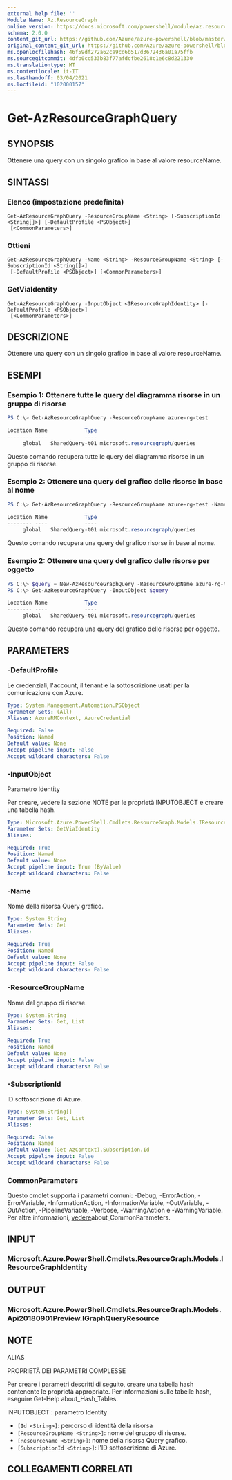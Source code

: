 ```yaml
---
external help file: ''
Module Name: Az.ResourceGraph
online version: https://docs.microsoft.com/powershell/module/az.resourcegraph/get-azresourcegraphquery
schema: 2.0.0
content_git_url: https://github.com/Azure/azure-powershell/blob/master/src/ResourceGraph/ResourceGraph/help/Get-AzResourceGraphQuery.md
original_content_git_url: https://github.com/Azure/azure-powershell/blob/master/src/ResourceGraph/ResourceGraph/help/Get-AzResourceGraphQuery.md
ms.openlocfilehash: 46f59df272a62ca9cd6b517d3672436a01a75ffb
ms.sourcegitcommit: 4dfb0cc533b83f77afdcfbe2618c1e6c8d221330
ms.translationtype: MT
ms.contentlocale: it-IT
ms.lasthandoff: 03/04/2021
ms.locfileid: "102000157"
---
```

# Get-AzResourceGraphQuery

## SYNOPSIS
Ottenere una query con un singolo grafico in base al valore resourceName.

## SINTASSI

### Elenco (impostazione predefinita)
```
Get-AzResourceGraphQuery -ResourceGroupName <String> [-SubscriptionId <String[]>] [-DefaultProfile <PSObject>]
 [<CommonParameters>]
```

### Ottieni
```
Get-AzResourceGraphQuery -Name <String> -ResourceGroupName <String> [-SubscriptionId <String[]>]
 [-DefaultProfile <PSObject>] [<CommonParameters>]
```

### GetViaIdentity
```
Get-AzResourceGraphQuery -InputObject <IResourceGraphIdentity> [-DefaultProfile <PSObject>]
 [<CommonParameters>]
```

## DESCRIZIONE
Ottenere una query con un singolo grafico in base al valore resourceName.

## ESEMPI

### Esempio 1: Ottenere tutte le query del diagramma risorse in un gruppo di risorse
```powershell
PS C:\> Get-AzResourceGraphQuery -ResourceGroupName azure-rg-test

Location Name            Type
-------- ----            ----
     global   SharedQuery-t01 microsoft.resourcegraph/queries
```

Questo comando recupera tutte le query del diagramma risorse in un gruppo di risorse.

### Esempio 2: Ottenere una query del grafico delle risorse in base al nome
```powershell
PS C:\> Get-AzResourceGraphQuery -ResourceGroupName azure-rg-test -Name SharedQuery-t01

Location Name            Type
-------- ----            ----
     global   SharedQuery-t01 microsoft.resourcegraph/queries
```

Questo comando recupera una query del grafico risorse in base al nome.

### Esempio 2: Ottenere una query del grafico delle risorse per oggetto
```powershell
PS C:\> $query = New-AzResourceGraphQuery -ResourceGroupName azure-rg-test -Name query-t03 -Location 'global' -Query 'project id, name, type, location' -Description 'test'
PS C:\> Get-AzResourceGraphQuery -InputObject $query

Location Name            Type
-------- ----            ----
     global   SharedQuery-t01 microsoft.resourcegraph/queries
```

Questo comando recupera una query del grafico delle risorse per oggetto.

## PARAMETERS

### -DefaultProfile
Le credenziali, l'account, il tenant e la sottoscrizione usati per la comunicazione con Azure.

```yaml
Type: System.Management.Automation.PSObject
Parameter Sets: (All)
Aliases: AzureRMContext, AzureCredential

Required: False
Position: Named
Default value: None
Accept pipeline input: False
Accept wildcard characters: False
```

### -InputObject
Parametro Identity

Per creare, vedere la sezione NOTE per le proprietà INPUTOBJECT e creare una tabella hash.

```yaml
Type: Microsoft.Azure.PowerShell.Cmdlets.ResourceGraph.Models.IResourceGraphIdentity
Parameter Sets: GetViaIdentity
Aliases:

Required: True
Position: Named
Default value: None
Accept pipeline input: True (ByValue)
Accept wildcard characters: False
```

### -Name
Nome della risorsa Query grafico.

```yaml
Type: System.String
Parameter Sets: Get
Aliases:

Required: True
Position: Named
Default value: None
Accept pipeline input: False
Accept wildcard characters: False
```

### -ResourceGroupName
Nome del gruppo di risorse.

```yaml
Type: System.String
Parameter Sets: Get, List
Aliases:

Required: True
Position: Named
Default value: None
Accept pipeline input: False
Accept wildcard characters: False
```

### -SubscriptionId
ID sottoscrizione di Azure.

```yaml
Type: System.String[]
Parameter Sets: Get, List
Aliases:

Required: False
Position: Named
Default value: (Get-AzContext).Subscription.Id
Accept pipeline input: False
Accept wildcard characters: False
```

### CommonParameters
Questo cmdlet supporta i parametri comuni: -Debug, -ErrorAction, -ErrorVariable, -InformationAction, -InformationVariable, -OutVariable, -OutAction, -PipelineVariable, -Verbose, -WarningAction e -WarningVariable. Per altre informazioni, [vedere](http://go.microsoft.com/fwlink/?LinkID=113216)about_CommonParameters.

## INPUT

### Microsoft.Azure.PowerShell.Cmdlets.ResourceGraph.Models.IResourceGraphIdentity

## OUTPUT

### Microsoft.Azure.PowerShell.Cmdlets.ResourceGraph.Models.Api20180901Preview.IGraphQueryResource

## NOTE

ALIAS

PROPRIETÀ DEI PARAMETRI COMPLESSE

Per creare i parametri descritti di seguito, creare una tabella hash contenente le proprietà appropriate. Per informazioni sulle tabelle hash, eseguire Get-Help about_Hash_Tables.


INPUTOBJECT <IResourceGraphIdentity> : parametro Identity
  - `[Id <String>]`: percorso di identità della risorsa
  - `[ResourceGroupName <String>]`: nome del gruppo di risorse.
  - `[ResourceName <String>]`: nome della risorsa Query grafico.
  - `[SubscriptionId <String>]`: l'ID sottoscrizione di Azure.

## COLLEGAMENTI CORRELATI

